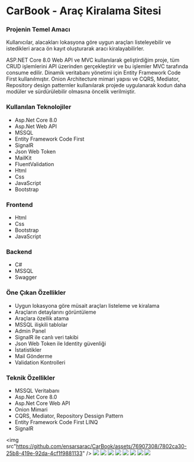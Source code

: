 <h1>CarBook - Araç Kiralama Sitesi</h1>
<h3>Projenin Temel Amacı</h3>
<p>Kullanıcılar, alacakları lokasyona göre uygun araçları listeleyebilir ve istedikleri araca ön kayıt oluşturarak aracı kiralayabilirler.</p>
<p>ASP.NET Core 8.0 Web API ve MVC kullanılarak geliştirdiğim proje, tüm CRUD işlemlerini API üzerinden gerçekleştirir ve bu işlemler MVC tarafında consume edilir.
  Dinamik veritabanı yönetimi için Entity Framework Code First kullanılmıştır. 
 Onion Architecture mimari yapısı ve CQRS, Mediator, Repository design patternler kullanılarak projede uygulanarak kodun daha modüler ve sürdürülebilir olmasına öncelik verilmiştir.</p>
 <h3>Kullanılan Teknolojiler</h3>
 <ul>
   <li>Asp.Net Core 8.0</li>
   <li>Asp.Net Web API</li>
   <li>MSSQL</li>
   <li>Entity Framework Code First</li>
   <li>SignalR</li>
   <li>Json Web Token</li>
   <li>MailKit</li>
   <li>FluentValidation</li>
   <li>Html</li>
   <li>Css</li>
   <li>JavaScript</li>
   <li>Bootstrap</li>
 </ul>

<h3>Frontend</h3>
 <ul>
   <li>Html</li>
   <li>Css</li>
   <li>Bootstrap</li>
   <li>JavaScript</li>
 </ul>
<h3>Backend</h3>
<ul>
  <li>C#</li>
  <li>MSSQL</li>
  <li>Swagger</li>
</ul>
<h3>Öne Çıkan Özellikler</h3>
<ul>
  <li>Uygun lokasyona göre müsait araçları listeleme ve kiralama</li>
  <li>Araçların detaylarını görüntüleme</li>
  <li>Araçlara özellik atama</li>
  <li>MSSQL ilişkili tablolar</li>
  <li>Admin Panel</li>
  <li>SignalR ile canlı veri takibi</li>
  <li>Json Web Token ile Identity güvenliği</li>
  <li>İstatistikler</li>
  <li>Mail Gönderme</li>
  <li>Validation Kontrolleri</li>
</ul>
<h3>Teknik Özellikler</h3>
<ul>
  <li>MSSQL Veritabanı</li>
  <li>Asp.Net Core 8.0</li>
  <li>Asp.Net Core Web API</li>
  <li>Onion Mimari</li>
  <li>CQRS, Mediator, Repository Dessign Pattern</li>
  <li>Entity Framework Code First LINQ</li>
  <li>SignalR</li>
</ul>


<img src"https://github.com/ensarsarac/CarBook/assets/76907308/7802ca30-25b8-419e-92da-4cf1f9881133" />
<img src="https://github.com/ensarsarac/CarBook/assets/76907308/24aa58ca-eb26-4f73-9bf9-a3a0d5b4cbbc" />
<img src="https://github.com/ensarsarac/CarBook/assets/76907308/ceb8be69-890f-4014-8ea6-34b12e0f0ddc" />
<img src="https://github.com/ensarsarac/CarBook/assets/76907308/4427721e-124b-4834-a0b7-918dc4a8fe06" />
<img src="https://github.com/ensarsarac/CarBook/assets/76907308/e5f6010b-d9d7-4604-9650-9727b1dd291d" />
<img src="https://github.com/ensarsarac/CarBook/assets/76907308/17d2ccfc-b5a0-4c23-8770-b483bb716624" />
<img src="https://github.com/ensarsarac/CarBook/assets/76907308/4160e33f-c5c7-4550-bd70-f7e4a737d175" />
<img src="https://github.com/ensarsarac/CarBook/assets/76907308/7af94a9e-0218-46ae-9f6f-79782af94b31" />
<img src="https://github.com/ensarsarac/CarBook/assets/76907308/304e7514-dda2-4390-bf0b-f1e5e5ee974d" />



















 
